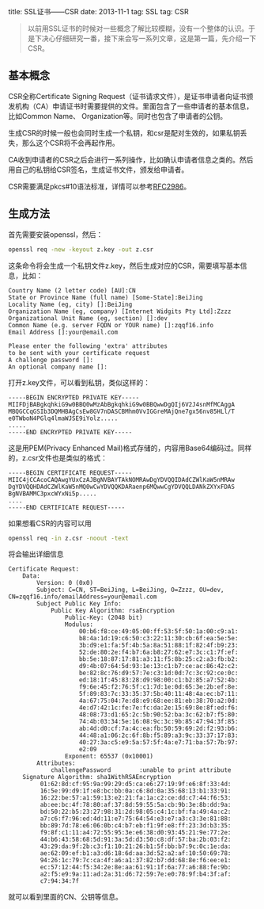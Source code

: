 title: SSL证书——CSR
date: 2013-11-1
tag: SSL
tag: CSR

> 以前用SSL证书的时候对一些概念了解比较模糊，没有一个整体的认识。于是下决心仔细研究一番，接下来会写一系列文章，这是第一篇，先介绍一下CSR。

## 基本概念

CSR全称Certificate Signing Request（证书请求文件），是证书申请者向证书颁发机构（CA）申请证书时需要提供的文件。里面包含了一些申请者的基本信息，比如Common Name、 Organization等。同时也包含了申请者的公钥。

生成CSR的时候一般也会同时生成一个私钥，和csr是配对生效的，如果私钥丢失，那么这个CSR将不会再起作用。

CA收到申请者的CSR之后会进行一系列操作，比如确认申请者信息之类的。然后用自己的私钥给CSR签名，生成证书文件，颁发给申请者。

CSR需要满足pkcs#10语法标准，详情可以参考[RFC2986](http://tools.ietf.org/html/rfc2986)。

## 生成方法

首先需要安装openssl，然后：

```bash
openssl req -new -keyout z.key -out z.csr
```

这条命令将会生成一个私钥文件z.key，然后生成对应的CSR，需要填写基本信息，比如：

	Country Name (2 letter code) [AU]:CN
	State or Province Name (full name) [Some-State]:BeiJing
	Locality Name (eg, city) []:BeiJing
	Organization Name (eg, company) [Internet Widgits Pty Ltd]:Zzzz
	Organizational Unit Name (eg, section) []:dev
	Common Name (e.g. server FQDN or YOUR name) []:zqqf16.info
	Email Address []:your@email.com

	Please enter the following 'extra' attributes
	to be sent with your certificate request
	A challenge password []:
	An optional company name []:

打开z.key文件，可以看到私钥，类似这样的：

	-----BEGIN ENCRYPTED PRIVATE KEY-----
	MIIFDjBABgkqhkiG9w0BBQ0wMzAbBgkqhkiG9w0BBQwwDgQIj6V2J4snMfMCAggA
	MBQGCCqGSIb3DQMHBAgCsEw8GV7nDASCBMhm0VvIGGreMAjQne7gx56nv85HLl/T
	e0TWboN4PGlq4lmaWJSE9iYolz.....
	.....
	-----END ENCRYPTED PRIVATE KEY-----

这是用PEM(Privacy Enhanced Mail)格式存储的，内容用Base64编码过。同样的，z.csr文件也是类似的格式：

	-----BEGIN CERTIFICATE REQUEST-----
	MIIC4jCCAcoCAQAwgYUxCzAJBgNVBAYTAkNOMRAwDgYDVQQIDAdCZWlKaW5nMRAw
	DgYDVQQHDAdCZWlKaW5nMQ0wCwYDVQQKDARaenp6MQwwCgYDVQQLDANkZXYxFDAS
	BgNVBAMMC3pxcWYxNi5p.....
	....
	-----END CERTIFICATE REQUEST-----

如果想看CSR的内容可以用

```bash
openssl req -in z.csr -noout -text
```

将会输出详细信息

	Certificate Request:
		Data:
			Version: 0 (0x0)
			Subject: C=CN, ST=BeiJing, L=BeiJing, O=Zzzz, OU=dev, CN=zqqf16.info/emailAddress=your@email.com
			Subject Public Key Info:
				Public Key Algorithm: rsaEncryption
					Public-Key: (2048 bit)
					Modulus:
						00:b6:f8:ce:49:05:00:ff:53:5f:50:1a:00:c9:a1:
						b8:4a:1d:19:c6:50:c3:22:11:30:cb:6f:ea:5e:5e:
						3b:d9:e1:fa:5f:4b:5a:8a:51:88:1f:82:4f:b9:23:
						52:de:80:2e:f4:b7:6a:b8:27:62:e7:3c:c1:7f:ef:
						bb:5e:18:87:17:81:a3:11:f5:8b:25:c2:a3:fb:b2:
						d9:4b:07:64:5d:93:1e:13:c1:b7:ce:ac:86:42:c2:
						be:82:8c:76:d9:57:7e:c3:1d:0d:7c:3c:92:ce:0c:
						ed:18:1f:45:83:28:d9:98:00:c1:b2:85:a7:52:4b:
						f9:6e:45:f2:76:5f:c1:7d:1e:0d:65:3e:2b:ef:8e:
						5f:89:83:7c:33:35:37:5b:40:11:48:4a:ec:b7:11:
						4a:67:75:04:7e:d8:e9:68:ee:81:eb:38:70:a2:0d:
						4e:d7:42:1c:fe:7e:fc:da:2e:15:69:8e:8f:ed:f6:
						48:08:73:d1:65:2c:5b:90:52:ba:3c:62:b7:f5:80:
						74:4b:03:34:5e:16:08:9c:3c:9b:85:47:94:3f:85:
						ab:4d:d0:cf:7a:4c:ea:fb:50:59:69:2d:f2:93:b6:
						44:48:a1:06:2c:6f:8b:f5:89:a3:9c:33:37:17:83:
						40:27:3a:c5:e9:5a:57:5f:4a:e7:71:ba:57:7b:97:
						e2:09
					Exponent: 65537 (0x10001)
			Attributes:
				challengePassword        :unable to print attribute
		Signature Algorithm: sha1WithRSAEncryption
			 01:62:8d:cf:95:9a:99:29:d5:ca:e6:27:19:9f:e6:8f:33:4d:
			 16:5e:99:d9:1f:e8:bc:bb:0a:c6:8d:0a:35:68:13:b1:33:91:
			 16:22:be:57:a1:59:13:e2:21:fa:1a:c2:ce:dd:c7:44:f6:53:
			 ab:ee:bc:4f:78:80:af:37:8d:59:55:5a:cb:9b:3e:8b:dd:9a:
			 bd:50:22:b5:23:27:98:31:2d:98:05:c4:1c:bf:fa:49:4a:c2:
			 a7:c6:f7:96:ed:4d:11:e7:75:64:54:e3:e7:a3:c3:3e:81:88:
			 bb:89:7d:78:e6:06:0b:c4:b7:eb:f1:9f:e8:ff:23:3d:b3:35:
			 f9:8f:c1:11:a4:72:55:95:3e:e6:38:d0:93:45:21:9e:77:2e:
			 44:b6:43:58:68:5d:91:3a:5d:d3:50:c8:df:57:ba:2b:03:f2:
			 43:29:da:9f:2b:c3:f1:10:21:26:b1:5f:bb:b7:9c:0c:1e:da:
			 ae:62:09:ef:b1:a3:d6:18:6d:aa:3d:52:a2:af:10:50:69:78:
			 94:26:1c:79:7c:ca:4f:a6:a1:37:82:b7:dd:68:8e:f6:ee:e1:
			 ec:57:12:44:f5:34:2e:8e:aa:61:91:1f:6a:77:a6:88:fe:9b:
			 a2:f5:e9:9a:11:ad:2a:31:d6:72:59:7e:e0:78:9f:b4:3f:af:
			 c7:94:34:7f

就可以看到里面的CN、公钥等信息。

